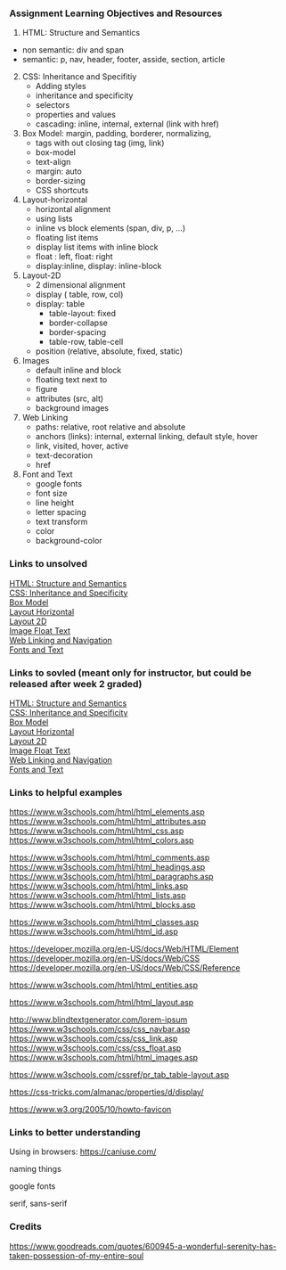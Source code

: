### Assignment Learning Objectives and Resources

1. HTML: Structure and Semantics 
  - non semantic: div and span
  - semantic: p, nav, header, footer, asside, section, article 
2. CSS: Inheritance and Specifitiy
   - Adding styles 
   - inheritance and specificity
   - selectors
   - properties and values
   - cascading: inline, internal, external (link with href)  
3. Box Model:  margin, padding, borderer, normalizing, 
   - tags with out closing tag (img, link) 
   - box-model
   - text-align
   - margin: auto
   - border-sizing
   - CSS shortcuts
4. Layout-horizontal
   - horizontal alignment
   - using lists
   - inline vs block elements (span, div, p, ...)
   - floating list items
   - display list items with inline block
   - float : left, float: right
   - display:inline, display: inline-block
5. Layout-2D
   - 2 dimensional alignment
   - display ( table, row, col) 
   - display: table
     - table-layout: fixed
     - border-collapse
     - border-spacing
     - table-row, table-cell
   - position (relative, absolute, fixed, static)
6. Images
   - default inline and block
   - floating text next to
   - figure
   - attributes (src, alt) 
   - background images
7. Web Linking
   - paths: relative, root relative and absolute
   - anchors (links): internal, external linking, default style, hover
   - link, visited, hover, active
   - text-decoration
   - href
8. Font and Text
    - google fonts
    - font size
    - line height
    - letter spacing
    - text transform
    - color
    - background-color

### Links to unsolved
    
[HTML: Structure and Semantics](assignments/week-1/1-html-structure-semantics/index.html)  
[CSS: Inheritance and Specificity](assignments/week-1/2-css-inheritance-specificity/index.html)  
[Box Model](assignments/week-1/3-box-model/index.html)  
[Layout Horizontal](assignments/week-1/4-layout-horizontal/index.html)  
[Layout 2D](assignments/week-1/5-layout-2d/index.html)  
[Image Float Text](assignments/week-1/5-images-float-text/index.html)  
[Web Linking and Navigation](assignments/week-1/7-web-linking-navigation/index.html)  
[Fonts and Text](assignments/week-1/8-font-text/index.html)

### Links to sovled (meant only for instructor, but could be released after week 2 graded)
[HTML: Structure and Semantics](https://rpeltz.bitbucket.io/assignments/week-2/1-html-structure-semantics/index.html)  
[CSS: Inheritance and Specificity](https://rpeltz.bitbucket.io/assignments/week-2/2-css-inheritance-specificity/index-make.html)  
[Box Model](https://rpeltz.bitbucket.io/assignments/week-2/3-box-model/index-make.html)  
[Layout Horizontal](https://rpeltz.bitbucket.io/assignments/week-2/4-layout-horizontal/index-make.html)  
[Layout 2D](https://rpeltz.bitbucket.io/assignments/week-2/5-layout-2d/index-make.html)  
[Image Float Text](https://rpeltz.bitbucket.io/assignments/week-2/6-images-float-text/index-make.html)  
[Web Linking and Navigation](https://rpeltz.bitbucket.io/assignments/week-2/7-web-linking-navigation/index-make.html)  
[Fonts and Text](https://rpeltz.bitbucket.io/assignments/week-2/8-font-text/index-make.html)  
    



### Links to helpful examples

 https://www.w3schools.com/html/html_elements.asp 
 https://www.w3schools.com/html/html_attributes.asp 
 https://www.w3schools.com/html/html_css.asp 
 https://www.w3schools.com/html/html_colors.asp 

 https://www.w3schools.com/html/html_comments.asp 
 https://www.w3schools.com/html/html_headings.asp 
 https://www.w3schools.com/html/html_paragraphs.asp 
 https://www.w3schools.com/html/html_links.asp 
 https://www.w3schools.com/html/html_lists.asp 
 https://www.w3schools.com/html/html_blocks.asp 

 https://www.w3schools.com/html/html_classes.asp 
 https://www.w3schools.com/html/html_id.asp 

 https://developer.mozilla.org/en-US/docs/Web/HTML/Element 
 https://developer.mozilla.org/en-US/docs/Web/CSS 
 https://developer.mozilla.org/en-US/docs/Web/CSS/Reference 

 https://www.w3schools.com/html/html_entities.asp 

 https://www.w3schools.com/html/html_layout.asp 

 http://www.blindtextgenerator.com/lorem-ipsum 
 https://www.w3schools.com/css/css_navbar.asp 
 https://www.w3schools.com/css/css_link.asp 
 https://www.w3schools.com/css/css_float.asp 
 https://www.w3schools.com/html/html_images.asp 

https://www.w3schools.com/cssref/pr_tab_table-layout.asp

 https://css-tricks.com/almanac/properties/d/display/ 

 https://www.w3.org/2005/10/howto-favicon 

### Links to better understanding

Using in browsers: https://caniuse.com/

naming things

google fonts

serif, sans-serif





### Credits

 https://www.goodreads.com/quotes/600945-a-wonderful-serenity-has-taken-possession-of-my-entire-soul 

